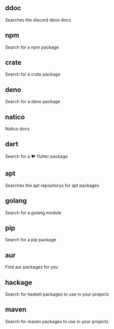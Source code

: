 ## ddoc
Searches the discord deno docs

## npm
Search for a npm package

## crate
Search for a crate package

## deno
Search for a deno package

## natico
Natico docs

## dart
Search for a 🐦 flutter package

## apt
Searches the apt repositorys for apt packages

## golang
Search for a golang module

## pip
Search for a pip package

## aur
Find aur packages for you

## hackage
Search for haskell packages to use in your projects

## maven
Search for maven packages to use in your projects